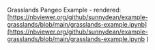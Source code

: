 Grasslands Pangeo Example - rendered:
[https://nbviewer.org/github/sunnydean/example-grasslands/blob/main/grasslands-example.ipynb](https://nbviewer.org/github/sunnydean/example-grasslands/blob/main/grasslands-example.ipynb
)
